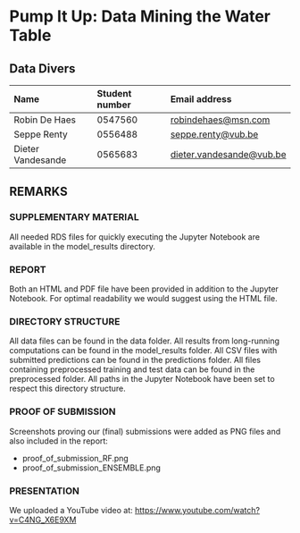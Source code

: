 # Pump It Up: Data Mining the Water Table

## Data Divers

| Name                      | Student number                | Email address                                                       |
| :---                      | :---                          | :---                                                                |
| Robin De Haes             | 0547560                       | [robindehaes@msn.com](mailto:robindehaes@msn.com)                   |
| Seppe Renty         | 0556488                       | [seppe.renty@vub.be](mailto:seppe.renty@vub.be)           |
| Dieter Vandesande         | 0565683                       | [dieter.vandesande@vub.be](mailto:dieter.vandesande@vub.be)           |


## REMARKS
### SUPPLEMENTARY MATERIAL
All needed RDS files for quickly executing the Jupyter Notebook are available in the model_results directory.

### REPORT
Both an HTML and PDF file have been provided in addition to the Jupyter Notebook.
For optimal readability we would suggest using the HTML file.

### DIRECTORY STRUCTURE
All data files can be found in the data folder.
All results from long-running computations can be found in the model_results folder.
All CSV files with submitted predictions can be found in the predictions folder.
All files containing preprocessed training and test data can be found in the preprocessed folder.
All paths in the Jupyter Notebook have been set to respect this directory structure.

### PROOF OF SUBMISSION
Screenshots proving our (final) submissions were added as PNG files and also included in the report:
- proof_of_submission_RF.png
- proof_of_submission_ENSEMBLE.png

### PRESENTATION
We uploaded a YouTube video at: https://www.youtube.com/watch?v=C4NG_X6E9XM
